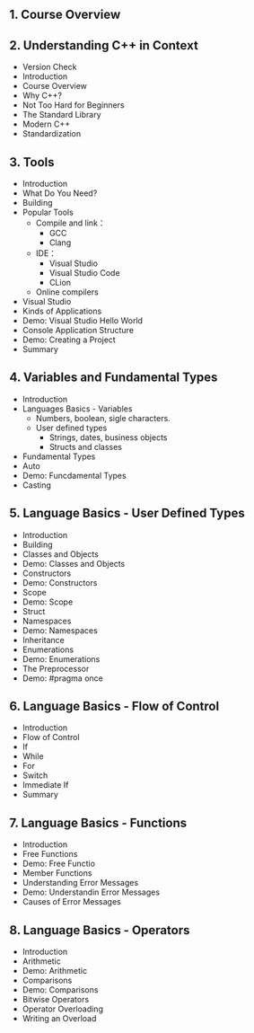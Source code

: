## 1. Course Overview
## 2. Understanding C++ in Context
  - Version Check
  - Introduction
  - Course Overview
  - Why C++?
  - Not Too Hard for Beginners
  - The Standard Library
  - Modern C++
  - Standardization
## 3. Tools
  - Introduction
  - What Do You Need?
  - Building
  - Popular Tools
    - Compile and link：
      - GCC
      - Clang
    - IDE：
      - Visual Studio
      - Visual Studio Code
      - CLion
    - Online compilers
  - Visual Studio
  - Kinds of Applications
  - Demo: Visual Studio Hello World
  - Console Application Structure
  - Demo: Creating a Project
  - Summary
## 4. Variables and Fundamental Types
  - Introduction
  - Languages Basics - Variables
    - Numbers, boolean, sigle characters.
    - User defined types
      - Strings, dates, business objects
      - Structs and classes
  - Fundamental Types
  - Auto
  - Demo: Funcdamental Types
  - Casting
## 5. Language Basics - User Defined Types
  - Introduction
  - Building
  - Classes and Objects
  - Demo: Classes and Objects
  - Constructors
  - Demo: Constructors
  - Scope
  - Demo: Scope
  - Struct
  - Namespaces
  - Demo: Namespaces
  - Inheritance
  - Enumerations
  - Demo: Enumerations
  - The Preprocessor
  - Demo: #pragma once
## 6. Language Basics - Flow of Control
  - Introduction
  - Flow of Control
  - If
  - While
  - For
  - Switch
  - Immediate If
  - Summary
## 7. Language Basics - Functions
  - Introduction
  - Free Functions
  - Demo: Free Functio
  - Member Functions
  - Understanding Error Messages
  - Demo: Understandin Error Messages
  - Causes of Error Messages
## 8. Language Basics - Operators
  - Introduction
  - Arithmetic
  - Demo: Arithmetic
  - Comparisons
  - Demo: Comparisons
  - Bitwise Operators
  - Operator Overloading
  - Writing an Overload
